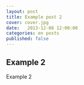 ```yaml
---
layout: post
title: Example post 2
cover: cover.jpg
date:   2013-12-08 12:00:00
categories: en posts
published: false
---
```


## Example 2

Example 2
